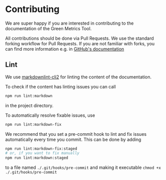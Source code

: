 # Contributing

We are super happy if you are interested in contributing to the documentation of the Green Metrics Tool.

All contributions should be done via Pull Requests. We use the standard forking workflow for Pull Requests. If you are not familiar with forks, you can find more information e.g. in [GitHub's documentation](https://docs.github.com/en/get-started/exploring-projects-on-github/contributing-to-a-project)

## Lint

We use [markdownlint-cli2](https://github.com/DavidAnson/markdownlint-cli2) for linting the content of the documentation.

To check if the content has linting issues you can call

```sh
npm run lint:markdown
```

in the project directory.

To automatically resolve fixable issues, use

```sh
npm run lint:markdown-fix
```

We recommend that you set a pre-commit hook to lint and fix issues automatically every time you commit. This can be done by adding

```sh
npm run lint:markdown-fix:staged
# or, if you want to fix manually
npm run lint:markdown:staged
```

to a file named `./.git/hooks/pre-commit` and making it executable `chmod +x ./.git/hooks/pre-commit`
